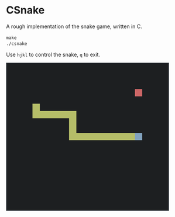 # CSnake

A rough implementation of the snake game, written in C.

```
make
./csnake
```

Use `hjkl` to control the snake, `q` to exit.


![snake_game](./game.png)
